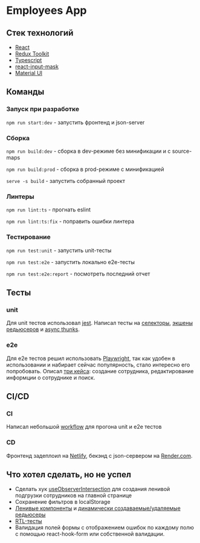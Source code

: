 # Employees App

## Стек технологий
- [React](https://ru.reactjs.org/ "React")
- [Redux Toolkit](https://redux-toolkit.js.org/ "Redux Toolkit")
- [Typescript](https://www.typescriptlang.org/ "Typescript")
- [react-input-mask](https://www.npmjs.com/package/react-input-mask "react-input-mask")
- [Material UI](https://mui.com/ "Material UI")

## Команды

### Запуск при разработке
`npm run start:dev` - запустить фронтенд и json-server

### Сборка
`npm run build:dev` - сборка в dev-режиме без минификации и с source-maps

`npm run build:prod` - сборка в prod-режиме с минификацией

`serve -s build` - запустить собранный проект

### Линтеры
`npm run lint:ts` - прогнать eslint

`npm run lint:ts:fix` - поправить ошибки линтера

### Тестирование
`npm run test:unit` - запустить unit-тесты

`npm run test:e2e` - запустить локально e2e-тесты

`npm run test:e2e:report` - посмотреть последний отчет

## Тесты

### unit
Для unit тестов использовал [jest](https://github.com/Waldo33/employees-app/tree/master/config/jest "jest"). Написал тесты на [селекторы](https://github.com/Waldo33/employees-app/blob/master/src/entities/Employee/model/selectors/getFilters/getFilters.test.ts "селекторы"), [экшены редьюсеров](https://github.com/Waldo33/employees-app/blob/master/src/entities/Employee/model/slice/employeesSlice.test.ts "экшены редьюсеров") и [async thunks](https://github.com/Waldo33/employees-app/blob/master/src/entities/Employee/model/services/editEmployeeById/editEmployeeById.test.ts "async thunks").

### e2e
Для e2e тестов решил использовать [Playwright](https://playwright.dev/ "Playwright"), так как удобен в использовании и набирает сейчас популярность, стало интересно его попробовать. Описал [три кейса](https://github.com/Waldo33/employees-app/blob/master/tests/employee.spec.ts "три кейса"): создание сотрудника, редактирование информции о сотруднике и поиск.

## CI/CD

### CI
Написал небольшой [workflow](https://github.com/Waldo33/employees-app/blob/master/.github/workflows/main.yml "workflow") для прогона unit и e2e тестов

### CD
Фронтенд задеплоил на [Netlify](https://www.netlify.com/ "Netlify"), бекэнд с json-сервером на [Render.com](https://render.com/ "Render.com").

## Что хотел сделать, но не успел
- Сделать хук [useObserverIntersection](https://usehooks-ts.com/react-hook/use-intersection-observer "useObserverIntersection") для создания ленивой подгрузки сотрудников на главной странице
- Сохранение фильтров в localStorage
- [Ленивые компоненты](https://legacy.reactjs.org/docs/code-splitting.html "Ленивые компоненты") и [динамически создаваемые/удаляемые редьюсеры](https://redux.js.org/usage/code-splitting "динамически создаваемые/удаляемые редьюсеры")
- [RTL-тесты](https://testing-library.com/docs/react-testing-library/intro/ "RTL-тесты")
- Валидация полей формы с отображением ошибок по каждому полю с помощью react-hook-form или собственной валидации.
